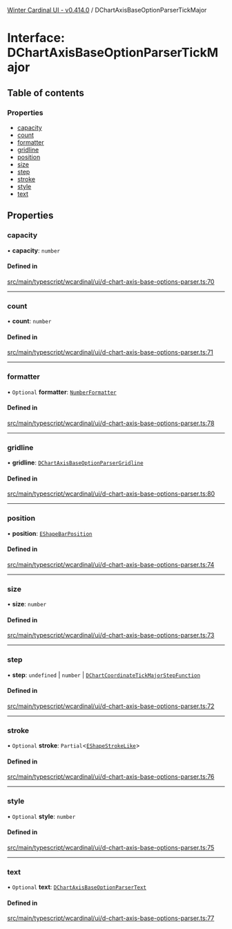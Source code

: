 [Winter Cardinal UI - v0.414.0](../index.md) / DChartAxisBaseOptionParserTickMajor

# Interface: DChartAxisBaseOptionParserTickMajor

## Table of contents

### Properties

- [capacity](DChartAxisBaseOptionParserTickMajor.md#capacity)
- [count](DChartAxisBaseOptionParserTickMajor.md#count)
- [formatter](DChartAxisBaseOptionParserTickMajor.md#formatter)
- [gridline](DChartAxisBaseOptionParserTickMajor.md#gridline)
- [position](DChartAxisBaseOptionParserTickMajor.md#position)
- [size](DChartAxisBaseOptionParserTickMajor.md#size)
- [step](DChartAxisBaseOptionParserTickMajor.md#step)
- [stroke](DChartAxisBaseOptionParserTickMajor.md#stroke)
- [style](DChartAxisBaseOptionParserTickMajor.md#style)
- [text](DChartAxisBaseOptionParserTickMajor.md#text)

## Properties

### capacity

• **capacity**: `number`

#### Defined in

[src/main/typescript/wcardinal/ui/d-chart-axis-base-options-parser.ts:70](https://github.com/winter-cardinal/winter-cardinal-ui/blob/v0.414.0/src/main/typescript/wcardinal/ui/d-chart-axis-base-options-parser.ts#L70)

___

### count

• **count**: `number`

#### Defined in

[src/main/typescript/wcardinal/ui/d-chart-axis-base-options-parser.ts:71](https://github.com/winter-cardinal/winter-cardinal-ui/blob/v0.414.0/src/main/typescript/wcardinal/ui/d-chart-axis-base-options-parser.ts#L71)

___

### formatter

• `Optional` **formatter**: [`NumberFormatter`](NumberFormatter.md)

#### Defined in

[src/main/typescript/wcardinal/ui/d-chart-axis-base-options-parser.ts:78](https://github.com/winter-cardinal/winter-cardinal-ui/blob/v0.414.0/src/main/typescript/wcardinal/ui/d-chart-axis-base-options-parser.ts#L78)

___

### gridline

• **gridline**: [`DChartAxisBaseOptionParserGridline`](DChartAxisBaseOptionParserGridline.md)

#### Defined in

[src/main/typescript/wcardinal/ui/d-chart-axis-base-options-parser.ts:80](https://github.com/winter-cardinal/winter-cardinal-ui/blob/v0.414.0/src/main/typescript/wcardinal/ui/d-chart-axis-base-options-parser.ts#L80)

___

### position

• **position**: [`EShapeBarPosition`](../index.md#eshapebarposition)

#### Defined in

[src/main/typescript/wcardinal/ui/d-chart-axis-base-options-parser.ts:74](https://github.com/winter-cardinal/winter-cardinal-ui/blob/v0.414.0/src/main/typescript/wcardinal/ui/d-chart-axis-base-options-parser.ts#L74)

___

### size

• **size**: `number`

#### Defined in

[src/main/typescript/wcardinal/ui/d-chart-axis-base-options-parser.ts:73](https://github.com/winter-cardinal/winter-cardinal-ui/blob/v0.414.0/src/main/typescript/wcardinal/ui/d-chart-axis-base-options-parser.ts#L73)

___

### step

• **step**: `undefined` \| `number` \| [`DChartCoordinateTickMajorStepFunction`](../index.md#dchartcoordinatetickmajorstepfunction)

#### Defined in

[src/main/typescript/wcardinal/ui/d-chart-axis-base-options-parser.ts:72](https://github.com/winter-cardinal/winter-cardinal-ui/blob/v0.414.0/src/main/typescript/wcardinal/ui/d-chart-axis-base-options-parser.ts#L72)

___

### stroke

• `Optional` **stroke**: `Partial`\<[`EShapeStrokeLike`](EShapeStrokeLike.md)\>

#### Defined in

[src/main/typescript/wcardinal/ui/d-chart-axis-base-options-parser.ts:76](https://github.com/winter-cardinal/winter-cardinal-ui/blob/v0.414.0/src/main/typescript/wcardinal/ui/d-chart-axis-base-options-parser.ts#L76)

___

### style

• `Optional` **style**: `number`

#### Defined in

[src/main/typescript/wcardinal/ui/d-chart-axis-base-options-parser.ts:75](https://github.com/winter-cardinal/winter-cardinal-ui/blob/v0.414.0/src/main/typescript/wcardinal/ui/d-chart-axis-base-options-parser.ts#L75)

___

### text

• `Optional` **text**: [`DChartAxisBaseOptionParserText`](DChartAxisBaseOptionParserText.md)

#### Defined in

[src/main/typescript/wcardinal/ui/d-chart-axis-base-options-parser.ts:77](https://github.com/winter-cardinal/winter-cardinal-ui/blob/v0.414.0/src/main/typescript/wcardinal/ui/d-chart-axis-base-options-parser.ts#L77)
